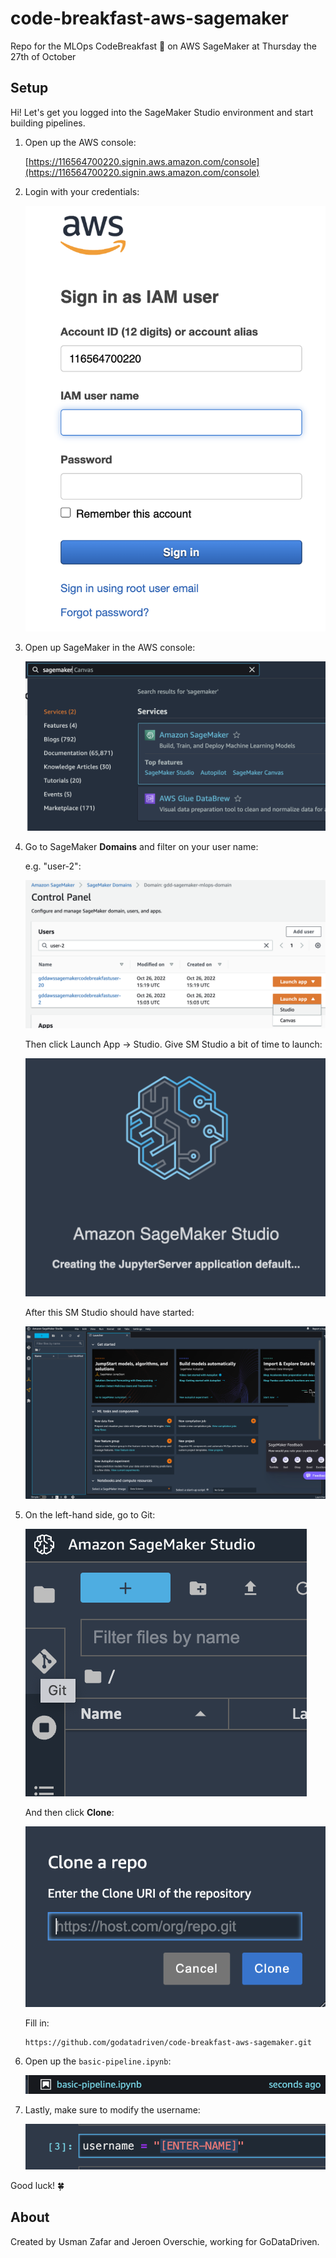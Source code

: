 # code-breakfast-aws-sagemaker
Repo for the MLOps CodeBreakfast 🍳 on AWS SageMaker at Thursday the 27th of October


## Setup

Hi! Let's get you logged into the SageMaker Studio environment and start building pipelines.

1. Open up the AWS console:

    [https://116564700220.signin.aws.amazon.com/console](https://116564700220.signin.aws.amazon.com/console)

2. Login with your credentials:

    ![](docs/aws-login-screen.png)

3. Open up SageMaker in the AWS console:

    ![](docs/sagemaker-in-aws-console.png)

4. Go to SageMaker **Domains** and filter on your user name:

    e.g. "user-2":

    ![](docs/user-filter-in-sm-domain.png)

    Then click Launch App -> Studio. Give SM Studio a bit of time to launch:

    ![](docs/sm-studio-starting.png)

    After this SM Studio should have started:

    ![](docs/sm-studio-just-opened.png)

5. On the left-hand side, go to Git:

    ![](docs/git-clone-aws-studio.png)

    And then click **Clone**:
    
    ![](docs/clone-repo.png)

    Fill in:

    ```
    https://github.com/godatadriven/code-breakfast-aws-sagemaker.git
    ```

6. Open up the `basic-pipeline.ipynb`:

    ![](docs/basic-pipeline.png)

7. Lastly, make sure to modify the username:

    ![](docs/modify-username-in-notebook.png)


Good luck! 🍀

## About
Created by Usman Zafar and Jeroen Overschie, working for GoDataDriven.